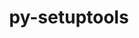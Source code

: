 ---
title: "py-setuptools"
layout: cache
categories: [package, v0.18.1]
meta: {"versions": ["59.4.0"], "compilers": ["gcc@=7.3.1", "gcc@=7.5.0", "gcc@=8.4.0"], "oss": ["amzn2", "ubuntu18.04"], "platforms": ["linux"], "targets": ["aarch64", "graviton2", "x86_64", "x86_64_v3", "x86_64_v4"], "stacks": ["aws-ahug", "aws-ahug-aarch64", "aws-isc", "aws-isc-aarch64", "build_systems", "data-vis-sdk", "e4s", "radiuss", "root", "tutorial"], "num_specs": 11, "num_specs_by_stack": {"root": 11, "e4s": 2, "aws-isc": 2, "aws-ahug": 2, "aws-isc-aarch64": 2, "aws-ahug-aarch64": 2, "data-vis-sdk": 1, "tutorial": 2, "radiuss": 2, "build_systems": 1}}
spec_details: [{"hash": "qf6mbewe3jptpaisj6llm7d6szj6yrbc", "compiler": "gcc@=7.5.0", "versions": ["59.4.0"], "os": "ubuntu18.04", "platform": "linux", "target": "x86_64", "variants": [], "stacks": ["root", "e4s"], "size": "-", "tarball": "https://binaries.spack.io/releases/v0.18.1/build_cache/linux-ubuntu18.04-x86_64/gcc-7.5.0/py-setuptools-59.4.0/linux-ubuntu18.04-x86_64-gcc-7.5.0-py-setuptools-59.4.0-qf6mbewe3jptpaisj6llm7d6szj6yrbc.spack"}, {"hash": "gyqsvawmj4rlmpxzbhjuvdmtrvizlllp", "compiler": "gcc@=7.3.1", "versions": ["59.4.0"], "os": "amzn2", "platform": "linux", "target": "x86_64_v4", "variants": [], "stacks": ["aws-isc", "root", "aws-ahug"], "size": "-", "tarball": "https://binaries.spack.io/releases/v0.18.1/build_cache/linux-amzn2-x86_64_v4/gcc-7.3.1/py-setuptools-59.4.0/linux-amzn2-x86_64_v4-gcc-7.3.1-py-setuptools-59.4.0-gyqsvawmj4rlmpxzbhjuvdmtrvizlllp.spack"}, {"hash": "6v6e76mnlcuveptc3cjcotxbul2e6hnl", "compiler": "gcc@=7.3.1", "versions": ["59.4.0"], "os": "amzn2", "platform": "linux", "target": "graviton2", "variants": [], "stacks": ["root", "aws-isc-aarch64", "aws-ahug-aarch64"], "size": "-", "tarball": "https://binaries.spack.io/releases/v0.18.1/build_cache/linux-amzn2-graviton2/gcc-7.3.1/py-setuptools-59.4.0/linux-amzn2-graviton2-gcc-7.3.1-py-setuptools-59.4.0-6v6e76mnlcuveptc3cjcotxbul2e6hnl.spack"}, {"hash": "g4dhlc25lwsxllw4hkdkx6hvft5ahmmz", "compiler": "gcc@=7.3.1", "versions": ["59.4.0"], "os": "amzn2", "platform": "linux", "target": "aarch64", "variants": [], "stacks": ["root", "aws-isc-aarch64", "aws-ahug-aarch64"], "size": "-", "tarball": "https://binaries.spack.io/releases/v0.18.1/build_cache/linux-amzn2-aarch64/gcc-7.3.1/py-setuptools-59.4.0/linux-amzn2-aarch64-gcc-7.3.1-py-setuptools-59.4.0-g4dhlc25lwsxllw4hkdkx6hvft5ahmmz.spack"}, {"hash": "r2oi2obzkfil7ad2c5wdlyjx27m3n2ib", "compiler": "gcc@=7.3.1", "versions": ["59.4.0"], "os": "amzn2", "platform": "linux", "target": "x86_64_v3", "variants": [], "stacks": ["aws-isc", "root", "aws-ahug"], "size": "-", "tarball": "https://binaries.spack.io/releases/v0.18.1/build_cache/linux-amzn2-x86_64_v3/gcc-7.3.1/py-setuptools-59.4.0/linux-amzn2-x86_64_v3-gcc-7.3.1-py-setuptools-59.4.0-r2oi2obzkfil7ad2c5wdlyjx27m3n2ib.spack"}, {"hash": "kjm5nd6ltlqtwhusawx7ajcyzyuq4cum", "compiler": "gcc@=7.5.0", "versions": ["59.4.0"], "os": "ubuntu18.04", "platform": "linux", "target": "x86_64", "variants": [], "stacks": ["data-vis-sdk", "root"], "size": "-", "tarball": "https://binaries.spack.io/releases/v0.18.1/build_cache/linux-ubuntu18.04-x86_64/gcc-7.5.0/py-setuptools-59.4.0/linux-ubuntu18.04-x86_64-gcc-7.5.0-py-setuptools-59.4.0-kjm5nd6ltlqtwhusawx7ajcyzyuq4cum.spack"}, {"hash": "thae4z3gj3a3bz6crluljdexwvf4esea", "compiler": "gcc@=7.5.0", "versions": ["59.4.0"], "os": "ubuntu18.04", "platform": "linux", "target": "x86_64", "variants": [], "stacks": ["root", "e4s"], "size": "-", "tarball": "https://binaries.spack.io/releases/v0.18.1/build_cache/linux-ubuntu18.04-x86_64/gcc-7.5.0/py-setuptools-59.4.0/linux-ubuntu18.04-x86_64-gcc-7.5.0-py-setuptools-59.4.0-thae4z3gj3a3bz6crluljdexwvf4esea.spack"}, {"hash": "rwttegdz7p4mx7euoqy6hxsww7uk2364", "compiler": "gcc@=7.5.0", "versions": ["59.4.0"], "os": "ubuntu18.04", "platform": "linux", "target": "x86_64", "variants": [], "stacks": ["tutorial", "root", "radiuss"], "size": "-", "tarball": "https://binaries.spack.io/releases/v0.18.1/build_cache/linux-ubuntu18.04-x86_64/gcc-7.5.0/py-setuptools-59.4.0/linux-ubuntu18.04-x86_64-gcc-7.5.0-py-setuptools-59.4.0-rwttegdz7p4mx7euoqy6hxsww7uk2364.spack"}, {"hash": "7hce33jtpaym4g2jpe7qlx6vf5rkw6t2", "compiler": "gcc@=7.5.0", "versions": ["59.4.0"], "os": "ubuntu18.04", "platform": "linux", "target": "x86_64", "variants": [], "stacks": ["root", "radiuss"], "size": "-", "tarball": "https://binaries.spack.io/releases/v0.18.1/build_cache/linux-ubuntu18.04-x86_64/gcc-7.5.0/py-setuptools-59.4.0/linux-ubuntu18.04-x86_64-gcc-7.5.0-py-setuptools-59.4.0-7hce33jtpaym4g2jpe7qlx6vf5rkw6t2.spack"}, {"hash": "6mtgc5umwu5krg5lh6dyvcaqad3fxpyv", "compiler": "gcc@=8.4.0", "versions": ["59.4.0"], "os": "ubuntu18.04", "platform": "linux", "target": "x86_64", "variants": [], "stacks": ["root", "tutorial"], "size": "-", "tarball": "https://binaries.spack.io/releases/v0.18.1/build_cache/linux-ubuntu18.04-x86_64/gcc-8.4.0/py-setuptools-59.4.0/linux-ubuntu18.04-x86_64-gcc-8.4.0-py-setuptools-59.4.0-6mtgc5umwu5krg5lh6dyvcaqad3fxpyv.spack"}, {"hash": "3qporrn5fhvm25mkivjvdlh3r3qs6kwy", "compiler": "gcc@=7.5.0", "versions": ["59.4.0"], "os": "ubuntu18.04", "platform": "linux", "target": "x86_64", "variants": [], "stacks": ["root", "build_systems"], "size": "-", "tarball": "https://binaries.spack.io/releases/v0.18.1/build_cache/linux-ubuntu18.04-x86_64/gcc-7.5.0/py-setuptools-59.4.0/linux-ubuntu18.04-x86_64-gcc-7.5.0-py-setuptools-59.4.0-3qporrn5fhvm25mkivjvdlh3r3qs6kwy.spack"}]
---